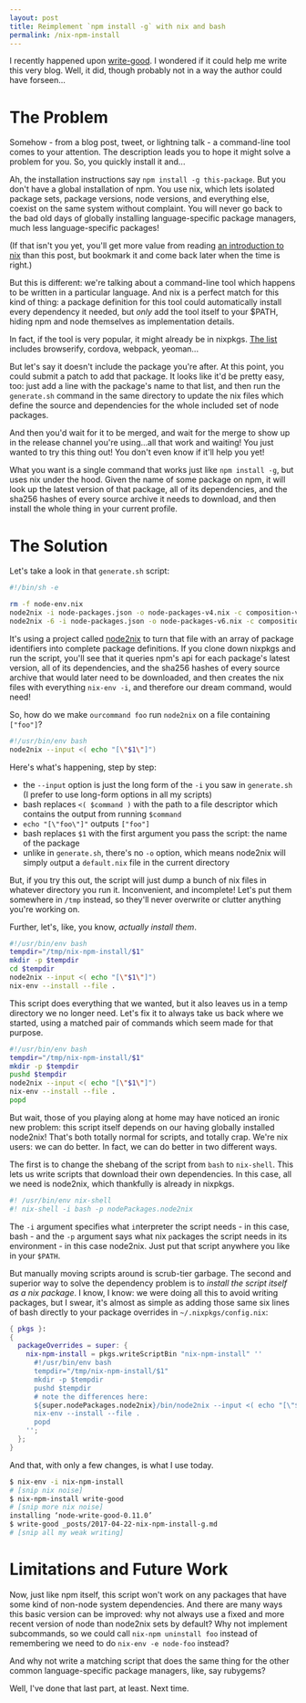 ```yaml
---
layout: post
title: Reimplement `npm install -g` with nix and bash
permalink: /nix-npm-install
---
```


I recently happened upon [write-good](https://www.npmjs.com/package/write-good).  I wondered if it could help me write this very blog.  Well, it did, though probably not in a way the author could have forseen...

# The Problem
Somehow - from a blog post, tweet, or lightning talk - a command-line tool comes to your attention.  The description leads you to hope it might solve a problem for you.  So, you quickly install it and...

Ah, the installation instructions say `npm install -g this-package`.  But you don't have a global installation of npm.  You use nix, which lets isolated package sets, package versions, node versions, and everything else, coexist on the same system without complaint.  You will never go back to the bad old days of globally installing language-specific package managers, much less language-specific packages!

<aside>(If that isn't you yet, you'll get more value from reading <a href="https://nixos.org/nix/manual/#chap-introduction">an introduction to nix</a> than this post, but bookmark it and come back later when the time is right.)</aside>

But this is different: we're talking about a command-line tool which happens to be written in a particular language.  And nix is a perfect match for this kind of thing: a package definition for this tool could automatically install every dependency it needed, but _only_ add the tool itself to your $PATH, hiding npm and node themselves as implementation details.

In fact, if the tool is very popular, it might already be in nixpkgs.  [The list](https://github.com/NixOS/nixpkgs/blob/master/pkgs/top-level/node-packages.json) includes browserify, cordova, webpack, yeoman...

But let's say it doesn't include the package you're after.  At this point, you could submit a patch to add that package.  It looks like it'd be pretty easy, too: just add a line with the package's name to that list, and then run the `generate.sh` command in the same directory to update the nix files which define the source and dependencies for the whole included set of node packages.

And then you'd wait for it to be merged, and wait for the merge to show up in the release channel you're using...all that work and waiting!  You just wanted to try this thing out!  You don't even know if it'll help you yet!

What you want is a single command that works just like `npm install -g`, but uses nix under the hood.  Given the name of some package on npm, it will look up the latest version of that package, all of its dependencies, and the sha256 hashes of every source archive it needs to download, and then install the whole thing in your current profile.

# The Solution

Let's take a look in that `generate.sh` script:

```bash
#!/bin/sh -e

rm -f node-env.nix
node2nix -i node-packages.json -o node-packages-v4.nix -c composition-v4.nix
node2nix -6 -i node-packages.json -o node-packages-v6.nix -c composition-v6.nix
```

It's using a project called [node2nix](https://github.com/svanderburg/node2nix) to turn that file with an array of package identifiers into complete package definitions.  If you clone down nixpkgs and run the script, you'll see that it queries npm's api for each package's latest version, all of its dependencies, and the sha256 hashes of every source archive that would later need to be downloaded, and then creates the nix files with everything `nix-env -i`, and therefore our dream command,  would need!

So, how do we make `ourcommand foo` run `node2nix` on a file containing `["foo"]`?

```bash
#!/usr/bin/env bash
node2nix --input <( echo "[\"$1\"]")
```

Here's what's happening, step by step:
- the `--input` option is just the long form of the `-i` you saw in `generate.sh` (I prefer to use long-form options in all my scripts)
- bash replaces `<( $command )` with the path to a file descriptor which contains the output from running `$command`
- `echo "[\"foo\"]"` outputs `["foo"]`
- bash replaces `$1` with the first argument you pass the script: the name of the package
- unlike in `generate.sh`, there's no `-o` option, which means node2nix will simply `o`utput a `default.nix` file in the current directory

But, if you try this out, the script will just dump a bunch of nix files in whatever directory you run it.  Inconvenient, and incomplete!  Let's put them somewhere in `/tmp` instead, so they'll never overwrite or clutter anything you're working on.

Further, let's, like, you know, _actually install them_.

```bash
#!/usr/bin/env bash
tempdir="/tmp/nix-npm-install/$1"
mkdir -p $tempdir
cd $tempdir
node2nix --input <( echo "[\"$1\"]")
nix-env --install --file .
```

This script does everything that we wanted, but it also leaves us in a temp directory we no longer need.  Let's fix it to always take us back where we started, using a matched pair of commands which seem made for that purpose.

```bash
#!/usr/bin/env bash
tempdir="/tmp/nix-npm-install/$1"
mkdir -p $tempdir
pushd $tempdir
node2nix --input <( echo "[\"$1\"]")
nix-env --install --file .
popd
```

But wait, those of you playing along at home may have noticed an ironic new problem: this script itself depends on our having globally installed node2nix!  That's both totally normal for scripts, and totally crap.  We're nix users: we can do better.  In fact, we can do better in two different ways.

The first is to change the shebang of the script from `bash` to `nix-shell`.  This lets us write scripts that download their own dependencies. In this case, all we need is node2nix, which thankfully is already in nixpkgs.

```bash
#! /usr/bin/env nix-shell
#! nix-shell -i bash -p nodePackages.node2nix
```

The `-i` argument specifies what `i`nterpreter the script needs - in this case, bash - and the `-p` argument says what nix `p`ackages the script needs in its environment - in this case node2nix.  Just put that script anywhere you like in your `$PATH`.

But manually moving scripts around is scrub-tier garbage.  The second and superior way to solve the dependency problem is to _install the script itself as a nix package_.  I know, I know: we were doing all this to avoid writing packages, but I swear, it's almost as simple as adding those same six lines of bash directly to your package overrides in `~/.nixpkgs/config.nix`:

```nix 
{ pkgs }:
{
  packageOverrides = super: {
    nix-npm-install = pkgs.writeScriptBin "nix-npm-install" ''
      #!/usr/bin/env bash
      tempdir="/tmp/nix-npm-install/$1"
      mkdir -p $tempdir
      pushd $tempdir
      # note the differences here:
      ${super.nodePackages.node2nix}/bin/node2nix --input <( echo "[\"$1\"]")
      nix-env --install --file .
      popd
    ''; 
  };
}
```

And that, with only a few changes, is what I use today.

```bash
$ nix-env -i nix-npm-install
# [snip nix noise]
$ nix-npm-install write-good
# [snip more nix noise]
installing ‘node-write-good-0.11.0’
$ write-good _posts/2017-04-22-nix-npm-install-g.md
# [snip all my weak writing]
```

# Limitations and Future Work

Now, just like npm itself, this script won't work on any packages that have some kind of non-node system dependencies.  And there are many ways this basic version can be improved: why not always use a fixed and more recent version of node than node2nix sets by default? Why not implement subcommands, so we could call `nix-npm uninstall foo` instead of remembering we need to do `nix-env -e node-foo` instead?

And why not write a matching script that does the same thing for the other common language-specific package managers, like, say rubygems?

Well, I've done that last part, at least.  Next time.
